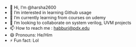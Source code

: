 - 👋 Hi, I’m @harsha2600
- 👀 I’m interested in learning Github usage
- 🌱 I’m currently learning from courses on udemy
- 💞️ I’m looking to collaborate on system verilog, UVM projects
- 📫 How to reach me : habburi@pdx.edu
- 😄 Pronouns: He/Him
- ⚡ Fun fact: Lol

